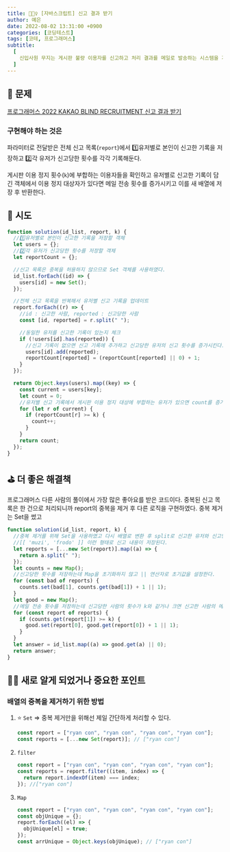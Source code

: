 ```yaml
---
title: 🏄🏻‍♀️ [자바스크립트] 신고 결과 받기
author: 예은
date: 2022-08-02 13:31:00 +0900
categories: [코딩테스트]
tags: [코테, 프로그래머스]
subtitle:
  [
    신입사원 무지는 게시판 불량 이용자를 신고하고 처리 결과를 메일로 발송하는 시스템을 개발하려 합니다. 무지가 개발하려는 시스템은 다음과 같습니다.,
  ]
---
```


## 📄 문제

[프로그래머스 2022 KAKAO BLIND RECRUITMENT 신고 결과 받기](https://school.programmers.co.kr/learn/courses/30/lessons/92334)

### 구현해야 하는 것은

파라미터로 전달받은 전체 신고 목록(`report`)에서 1️⃣유저별로 본인이 신고한 기록을 저장하고 2️⃣각 유저가 신고당한 횟수를 각각 기록해둔다.

게시판 이용 정지 횟수(`k`)에 부합하는 이용자들을 확인하고 유저별로 신고한 기록이 담긴 객체에서 이용 정지 대상자가 있다면 메일 전송 횟수를 증가시키고 이를 새 배열에 저장 후 반환한다.

## 🏹 시도

```javascript
function solution(id_list, report, k) {
  //1️⃣유저별로 본인이 신고한 기록을 저장할 객체
  let users = {};
  //2️⃣각 유저가 신고당한 횟수를 저장할 객체
  let reportCount = {};

  //신고 목록은 중복을 허용하지 않으므로 Set 객체를 사용하였다.
  id_list.forEach((id) => {
    users[id] = new Set();
  });

  //전체 신고 목록을 반복해서 유저별 신고 기록을 업데이트
  report.forEach((r) => {
    //id : 신고한 사람, reported : 신고당한 사람
    const [id, reported] = r.split(" ");

    //동일한 유저를 신고한 기록이 있는지 체크
    if (!users[id].has(reported)) {
      //신고 기록이 없으면 신고 기록에 추가하고 신고당한 유저의 신고 횟수를 증가시킨다.
      users[id].add(reported);
      reportCount[reported] = (reportCount[reported] || 0) + 1;
    }
  });

  return Object.keys(users).map((key) => {
    const current = users[key];
    let count = 0;
    //유저별 신고 기록에서 게시판 이용 정지 대상에 부합하는 유저가 있으면 count를 증가
    for (let r of current) {
      if (reportCount[r] >= k) {
        count++;
      }
    }
    return count;
  });
}
```

## ⛳️ 더 좋은 해결책

프로그래머스 다른 사람의 풀이에서 가장 많은 좋아요를 받은 코드이다. 중복된 신고 목록은 한 건으로 처리되니까 report의 중복을 제거 후 다른 로직을 구현하였다. 중복 제거는 Set을 썼고

```javascript
function solution(id_list, report, k) {
  //중복 제거를 위해 Set을 사용하였고 다시 배열로 변환 후 split로 신고한 유저와 신고당한 유저를 분리하였다.
  //[[ 'muzi', 'frodo' ]] 이런 형태로 신고 내용이 저장된다.
  let reports = [...new Set(report)].map((a) => {
    return a.split(" ");
  });
  let counts = new Map();
  //신고당한 횟수를 저장하는데 Map을 초기화하지 않고 || 연산자로 초기값을 설정한다.
  for (const bad of reports) {
    counts.set(bad[1], counts.get(bad[1]) + 1 || 1);
  }
  let good = new Map();
  //메일 전송 횟수를 저장하는데 신고당한 사람의 횟수가 k와 같거나 크면 신고한 사람의 메일 전송 횟수를 1 증가시킨다.
  for (const report of reports) {
    if (counts.get(report[1]) >= k) {
      good.set(report[0], good.get(report[0]) + 1 || 1);
    }
  }
  let answer = id_list.map((a) => good.get(a) || 0);
  return answer;
}
```

## 👩‍🌾 새로 알게 되었거나 중요한 포인트

### 배열의 중복을 제거하기 위한 방법

1. ⭐️ `Set` ⇒ 중복 제거만을 위해선 제일 간단하게 처리할 수 있다.

   ```javascript
   const report = ["ryan con", "ryan con", "ryan con", "ryan con"];
   const reports = [...new Set(report)]; // ["ryan con"]
   ```

2. `filter`

   ```javascript
   const report = ["ryan con", "ryan con", "ryan con", "ryan con"];
   const reports = report.filter((item, index) => {
     return report.indexOf(item) === index;
   }); //["ryan con"]
   ```

3. `Map`

   ```javascript
   const report = ["ryan con", "ryan con", "ryan con", "ryan con"];
   const objUnique = {};
   report.forEach((el) => {
     objUnique[el] = true;
   });
   const arrUnique = Object.keys(objUnique); // ["ryan con"]
   ```
